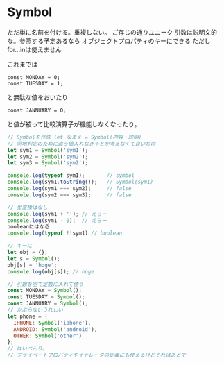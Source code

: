 # Symbol
ただ単に名前を付ける。重複しない。
ご存じの通りユニーク
引数は説明文的な。参照する予定あるなら
オブジェクトプロパティのキーにできる
ただしfor...inは使えません

これまでは
```
const MONDAY = 0;
const TUESDAY = 1;
```
と無駄な値をおいたり
```
const JANNUARY = 0;
```
と値が被って比較演算子が機能しなくなったり。

```js
// Symbolを作成 let なまえ = Symbol(内容・説明)
// 同地判定のために違う値入れなきゃとか考えなくて良いわけ
let sym1 = Symbol('sym1');
let sym2 = Symbol('sym2');
let sym3 = Symbol('sym2');

console.log(typeof sym1);       // symbol
console.log(sym1.toString());   // Symbol(sym1)
console.log(sym1 === sym2);     // false
console.log(sym2 === sym3);     // false 

// 型変換はなし
console.log(sym1 + ''); // えらー
console.log(sym1 - 0);  // えらー
booleanにはなる
console.log(typeof !!sym1) // boolean

// キーに
let obj = {};
let s = Symbol();
obj[s] = 'hoge';
console.log(obj[s]); // hoge

// 引数を空で定数に入れて使う
const MONDAY = Symbol();
const TUESDAY = Symbol();
const JANNUARY = Symbol();
// かぶらないうれしい
let phone = {
  IPHONE: Symbol('iphone'),
  ANDROID: Symbol('android'),
  OTHER: Symbol('other')
};
// はいべんり。
// プライベートプロパティやイテレータの定義にも使えるけどそれはあとで

```